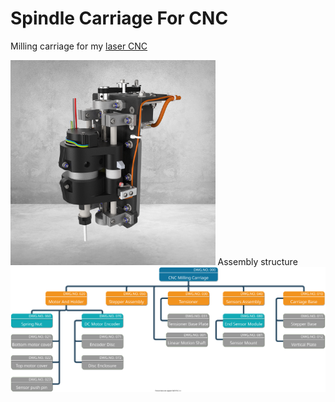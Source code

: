 # Spindle Carriage For CNC
Milling carriage for my [laser CNC](https://github.com/veresvr/LaserCNCMachine)

<img src="https://github.com/veresvr/SpindleCarriageForCNC/blob/main/preview.png" width="65%"></img>
 Assembly structure
 <img src="https://github.com/veresvr/SpindleCarriageForCNC/blob/main/CNCMillingCarriage.svg"></img>
 
